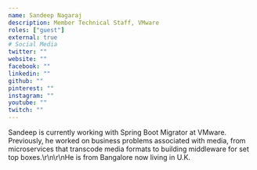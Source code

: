 ```yaml
---
name: Sandeep Nagaraj
description: Member Technical Staff, VMware
roles: ["guest"]
external: true
# Social Media 
twitter: ""
website: ""
facebook: ""
linkedin: ""
github: ""
pinterest: ""
instagram: ""
youtube: ""
twitch: ""
---
```


<!-- markdownlint-disable MD041-->
Sandeep is currently working with Spring Boot Migrator at VMware. Previously, he worked on business problems associated with media, from microservices that transcode media formats to building middleware for set top boxes.\r\n\r\nHe is from Bangalore now living in U.K.

<!--more-->

